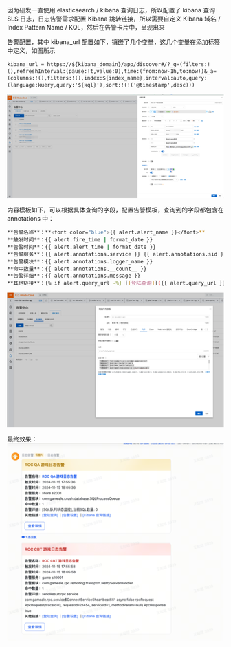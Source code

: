 因为研发一直使用 elasticsearch / kibana 查询日志，所以配置了 kibana 查询 SLS 日志，日志告警需求配置 Kibana 跳转链接，所以需要自定义 Kibana 域名 / Index Pattern Name / KQL，然后在告警卡片中，呈现出来

告警配置，其中 kibana_url 配置如下，镶嵌了几个变量，这几个变量在添加标签中定义，如图所示
```
kibana_url = https://${kibana_domain}/app/discover#/?_g=(filters:!(),refreshInterval:(pause:!t,value:0),time:(from:now-1h,to:now))&_a=(columns:!(),filters:!(),index:${index_name},interval:auto,query:(language:kuery,query:'${kql}'),sort:!(!('@timestamp',desc)))
``` 

![](assets/SLS%20告警配置/SLS%20告警配置_image_1.png)


内容模板如下，可以根据具体查询的字段，配置告警模板，查询到的字段都包含在 annotations 中：
```bash
**告警名称**：**<font color="blue">{{ alert.alert_name }}</font>**
**触发时间**：{{ alert.fire_time | format_date }}
**告警时间**：{{ alert.alert_time | format_date }}
**告警服务**：{{ alert.annotations.service }} {{ alert.annotations.sid }}
**告警模块**：{{ alert.annotations.logger_name }}
**命中数量**：{{ alert.annotations.__count__ }}
**告警详细**：{{ alert.annotations.message }}
**其他链接**：{% if alert.query_url -%} [[登陆查询]]({{ alert.query_url }}){% endif -%}  {% if alert.alert_url -%}｜[[告警设置]]({{ alert.alert_url }}){% endif -%}｜[[Kibana 查询链接]]({{ alert.annotations.kibana_url }})

```
![](assets/SLS%20告警配置/SLS%20告警配置_image_2.png)


最终效果：
![](assets/SLS%20告警配置/SLS%20告警配置_image_3.png)

